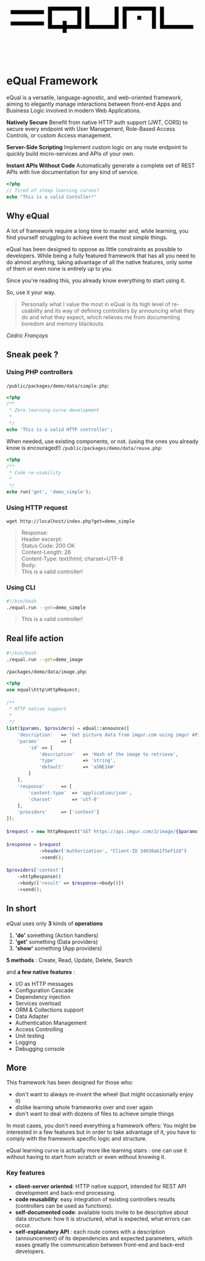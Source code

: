 ![](assets/img/equal_logo_w_bg.png)

# eQual Framework

eQual is a versatile, language-agnostic, and web-oriented framework, aiming to elegantly manage interactions between front-end Apps and Business Logic involved in modern Web Applications.


**Natively Secure** Benefit from native HTTP auth support (JWT, CORS) to secure every endpoint with User Management, Role-Based Access Controls, or custom Access management.

**Server-Side Scripting** Implement custom logic on any route endpoint to quickly build micro-services and  APIs of your own.

**Instant APIs Without Code** Automatically generate a complete set of REST APIs with live documentation for any kind of service.


```php
<?php
// Tired of steep learning curves?
echo "This is a valid Contoller!"
```



## Why eQual

A lot of framework require a long time to master and, while learning, you find yourself struggling to achieve event the most simple things.



eQual has been designed to oppose as little constraints as possible to developers. While being a fully featured framework that has all you need to do almost anything, taking advantage of all the native features, only some of them or even none is entirely up to you.



Since you're reading this, you already know everything to start using it.

So, use it your way.



> Personally what I value the most in eQual is its high level of re-usability and its way of defining controllers by announcing what they do and what they expect, which relieves me from documenting boredom and memory blackouts.

*Cédric Françoys*




## Sneak peek ?

### Using PHP controllers
`/public/packages/demo/data/simple.php`:

```php
<?php
/**
 * Zero learning-curve development
 *
 */
echo 'This is a valid HTTP controller';
```

When needed, use existing components, or not. (using the ones you already know is encouraged!)
`/public/packages/demo/data/reuse.php`:

```php
<?php
/**
 * Code re-usability
 *
 */
echo run('get', 'demo_simple');
```


### Using HTTP request

`wget http://localhost/index.php?get=demo_simple`

> Response:  
> Header excerpt:  
> Status Code: 200 OK  
> Content-Length: 26  
> Content-Type: text/html; charset=UTF-8  
> Body:  
> This is a valid controller!

### Using CLI
```bash
#!/bin/bash
./equal.run --get=demo_simple
```

> This is a valid controller!


## Real life action
```bash
#!/bin/bash
./equal.run --get=demo_image
```

`/packages/demo/data/image.php`:

```php
<?php
use equal\http\HttpRequest;

/**
 * HTTP native support
 *
 */
list($params, $providers) = eQual::announce([
    'description'   => 'Get picture data from imgur.com using imgur API.',
    'params'        => [
        'id' => [
            'description'   => 'Hash of the image to retrieve',
            'type'          => 'string',
            'default'       => 'a5NE1kW'
        ]
    ],
    'response'      => [
        'content-type'  => 'application/json',
        'charset'       => 'utf-8'
    ],
    'providers'     => ['context']
]);

$request = new httpRequest("GET https://api.imgur.com/3/image/{$params['id']}");

$response = $request
            ->header('Authorization', "Client-ID 34030ab1f5ef12d")
            ->send();
            
$providers['context']
    ->httpResponse()
    ->body(['result' => $response->body()])
    ->send();
```



## In short

eQual uses only **3** kinds of **operations** 

1.  **'do'** something (Action handlers)
2.  **'get'** something (Data providers)
3.  **'show'** something (App providers)

**5 methods** : Create, Read, Update, Delete, Search

and **a few native features** : 

* I/O as HTTP messages 
* Configuration Cascade 
* Dependency injection
* Services overload
* ORM & Collections support
* Data Adapter
* Authentication Management
* Access Controlling
* Unit testing
* Logging
* Debugging console



## More


This framework has been designed for those who:  

* don't want to always re-invent the wheel (but might occasionally enjoy it)
* dislike learning whole frameworks over and over again
* don't want to deal with dozens of files to achieve simple things




In most cases, you don't need everything a framework offers: You might be interested in a few features but in order to take advantage of it, you have to comply with the framework specific logic and structure.


eQual learning curve is actually more like learning stairs : one can use it without having to start from scratch or even without knowing it.



### Key features

* **client-server oriented**: HTTP native support, intended for REST API development and back-end processing.
* **code reusability**: easy integration of existing controllers results (controllers can be used as functions).
* **self-documented code**: available tools invite to be descriptive about data structure: how it is structured, what is expected, what errors can occur.
* **self-explanatory API** : each route comes with a description (announcement) of its dependencies and expected parameters, which eases greatly the communication between front-end and back-end developers.


